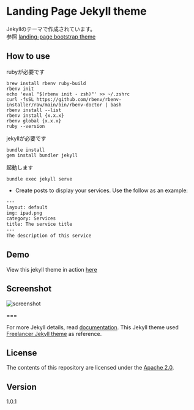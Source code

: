 # Landing Page Jekyll theme

Jekyllのテーマで作成されています。  
参照 [landing-page bootstrap theme ](http://startbootstrap.com/templates/landing-page/)

## How to use

rubyが必要です

    brew install rbenv ruby-build
    rbenv init
    echo 'eval "$(rbenv init - zsh)"' >> ~/.zshrc
    curl -fsSL https://github.com/rbenv/rbenv-installer/raw/main/bin/rbenv-doctor | bash
    rbenv install --list
    rbenv install {x.x.x}
    rbenv global {x.x.x}
    ruby --version

jekyllが必要です

    bundle install
    gem install bundler jekyll

起動します

    bundle exec jekyll serve

 - Create posts to display your services. Use the follow as an example:

```txt
---
layout: default
img: ipad.png
category: Services
title: The service title
---
The description of this service
```

## Demo
View this jekyll theme in action [here](https://swcool.github.io/landing-page-theme)

## Screenshot
![screenshot](https://raw.githubusercontent.com/swcool/landing-page-theme/master/img/screenshot.png)

===

For more Jekyll details, read [documentation](http://jekyllrb.com/).
This Jekyll theme used [Freelancer Jekyll theme](https://github.com/jeromelachaud/freelancer-theme/) as reference.

## License
The contents of this repository are licensed under the [Apache
2.0](http://www.apache.org/licenses/LICENSE-2.0.html).

## Version
1.0.1
